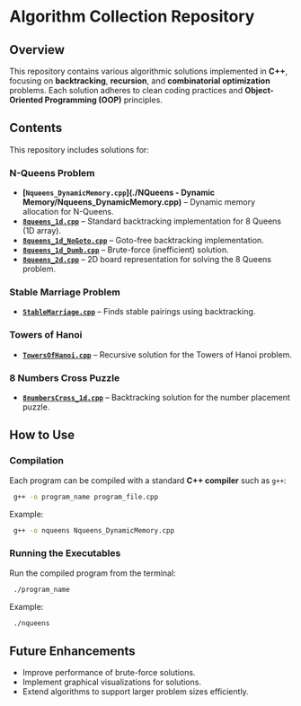 # Algorithm Collection Repository

## Overview
This repository contains various algorithmic solutions implemented in **C++**, focusing on **backtracking**, **recursion**, and **combinatorial optimization** problems. Each solution adheres to clean coding practices and **Object-Oriented Programming (OOP)** principles.

## Contents
This repository includes solutions for:

### **N-Queens Problem**
- **[`Nqueens_DynamicMemory.cpp`](./NQueens - Dynamic Memory/Nqueens_DynamicMemory.cpp)** – Dynamic memory allocation for N-Queens.
- **[`8queens_1d.cpp`](./8queens_1d.cpp)** – Standard backtracking implementation for 8 Queens (1D array).
- **[`8queens_1d_NoGoto.cpp`](./8queens_1d_NoGoto.cpp)** – Goto-free backtracking implementation.
- **[`8queens_1d_Dumb.cpp`](./8queens_1d_Dumb.cpp)** – Brute-force (inefficient) solution.
- **[`8queens_2d.cpp`](./8queens_2d.cpp)** – 2D board representation for solving the 8 Queens problem.

### **Stable Marriage Problem**
- **[`StableMarriage.cpp`](./StableMarriage.cpp)** – Finds stable pairings using backtracking.

### **Towers of Hanoi**
- **[`TowersOfHanoi.cpp`](./TowersOfHanoi.cpp)** – Recursive solution for the Towers of Hanoi problem.

### **8 Numbers Cross Puzzle**
- **[`8numbersCross_1d.cpp`](./8numbersCross_1d.cpp)** – Backtracking solution for the number placement puzzle.

## How to Use
### Compilation
Each program can be compiled with a standard **C++ compiler** such as `g++`:
```sh
 g++ -o program_name program_file.cpp
```
Example:
```sh
 g++ -o nqueens Nqueens_DynamicMemory.cpp
```

### Running the Executables
Run the compiled program from the terminal:
```sh
 ./program_name
```
Example:
```sh
 ./nqueens
```

## Future Enhancements
- Improve performance of brute-force solutions.
- Implement graphical visualizations for solutions.
- Extend algorithms to support larger problem sizes efficiently.


